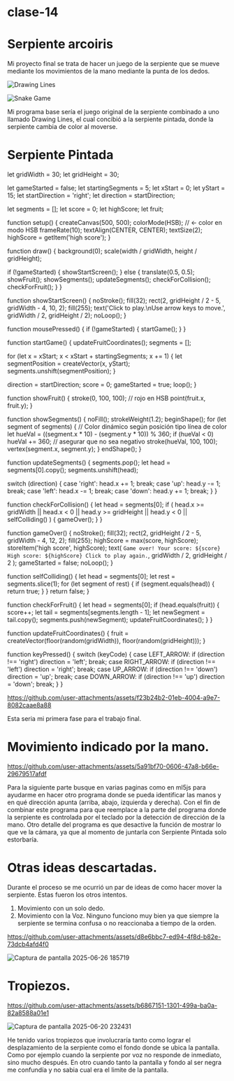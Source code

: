 # clase-14

# Serpiente arcoiris

Mi proyecto final se trata de hacer un juego de la serpiente que se mueve mediante los movimientos de la mano mediante la punta de los dedos. 

![Drawing Lines](https://github.com/user-attachments/assets/bfba8557-0657-4211-955a-cbef42a86163)

![Snake Game](https://github.com/user-attachments/assets/f5975d47-e974-4cfb-966f-1f9152a2dd2d)

Mi programa base sería el juego original de la serpiente combinado a uno llamado Drawing Lines, el cual concibió a la serpiente pintada, donde la serpiente cambia de color al moverse.  

# Serpiente Pintada

let gridWidth = 30;
let gridHeight = 30;

let gameStarted = false;
let startingSegments = 5;
let xStart = 0;
let yStart = 15;
let startDirection = 'right';
let direction = startDirection;

let segments = [];
let score = 0;
let highScore;
let fruit;

function setup() {
  createCanvas(500, 500);
  colorMode(HSB); // ← color en modo HSB
  frameRate(10);
  textAlign(CENTER, CENTER);
  textSize(2);
  highScore = getItem('high score');
}

function draw() {
  background(0);
  scale(width / gridWidth, height / gridHeight);

  if (!gameStarted) {
    showStartScreen();
  } else {
    translate(0.5, 0.5);
    showFruit();
    showSegments();
    updateSegments();
    checkForCollision();
    checkForFruit();
  }
}

function showStartScreen() {
  noStroke();
  fill(32);
  rect(2, gridHeight / 2 - 5, gridWidth - 4, 10, 2);
  fill(255);
  text('Click to play.\nUse arrow keys to move.', gridWidth / 2, gridHeight / 2);
  noLoop();
}

function mousePressed() {
  if (!gameStarted) {
    startGame();
  }
}

function startGame() {
  updateFruitCoordinates();
  segments = [];

  for (let x = xStart; x < xStart + startingSegments; x += 1) {
    let segmentPosition = createVector(x, yStart);
    segments.unshift(segmentPosition);
  }

  direction = startDirection;
  score = 0;
  gameStarted = true;
  loop();
}

function showFruit() {
  stroke(0, 100, 100); // rojo en HSB
  point(fruit.x, fruit.y);
}

function showSegments() {
  noFill();
  strokeWeight(1.2);
  beginShape();
  for (let segment of segments) {
    // Color dinámico según posición tipo línea de color
    let hueVal = ((segment.x * 10) - (segment.y * 10)) % 360;
    if (hueVal < 0) hueVal += 360; // asegurar que no sea negativo
    stroke(hueVal, 100, 100);
    vertex(segment.x, segment.y);
  }
  endShape();
}

function updateSegments() {
  segments.pop();
  let head = segments[0].copy();
  segments.unshift(head);

  switch (direction) {
    case 'right':
      head.x += 1;
      break;
    case 'up':
      head.y -= 1;
      break;
    case 'left':
      head.x -= 1;
      break;
    case 'down':
      head.y += 1;
      break;
  }
}

function checkForCollision() {
  let head = segments[0];
  if (
    head.x >= gridWidth || head.x < 0 ||
    head.y >= gridHeight || head.y < 0 ||
    selfColliding()
  ) {
    gameOver();
  }
}

function gameOver() {
  noStroke();
  fill(32);
  rect(2, gridHeight / 2 - 5, gridWidth - 4, 12, 2);
  fill(255);
  highScore = max(score, highScore);
  storeItem('high score', highScore);
  text(
    `Game over!
Your score: ${score}
High score: ${highScore}
Click to play again.`,
    gridWidth / 2,
    gridHeight / 2
  );
  gameStarted = false;
  noLoop();
}

function selfColliding() {
  let head = segments[0];
  let rest = segments.slice(1);
  for (let segment of rest) {
    if (segment.equals(head)) {
      return true;
    }
  }
  return false;
}

function checkForFruit() {
  let head = segments[0];
  if (head.equals(fruit)) {
    score++;
    let tail = segments[segments.length - 1];
    let newSegment = tail.copy();
    segments.push(newSegment);
    updateFruitCoordinates();
  }
}

function updateFruitCoordinates() {
  fruit = createVector(floor(random(gridWidth)), floor(random(gridHeight)));
}

function keyPressed() {
  switch (keyCode) {
    case LEFT_ARROW:
      if (direction !== 'right') direction = 'left';
      break;
    case RIGHT_ARROW:
      if (direction !== 'left') direction = 'right';
      break;
    case UP_ARROW:
      if (direction !== 'down') direction = 'up';
      break;
    case DOWN_ARROW:
      if (direction !== 'up') direction = 'down';
      break;
  }
}



https://github.com/user-attachments/assets/f23b24b2-01eb-4004-a9e7-8082caae8a88


Esta seria mi primera fase para el trabajo final.

# Movimiento indicado por la mano.


https://github.com/user-attachments/assets/5a91bf70-0606-47a8-b66e-29679517afdf



Para la siguiente parte busque en varias paginas como en ml5js para ayudarme en hacer otro programa donde se pueda identificar las manos y en qué dirección apunta (arriba, abajo, izquierda y derecha). Con el fin de combinar este programa para que reemplace a la parte del programa donde la serpiente es controlada por el teclado por la detección de dirección de la mano. Otro detalle del programa es que desactive la función de mostrar lo que ve la cámara, ya que al momento de juntarla con Serpiente Pintada solo estorbaría.

# Otras ideas descartadas.

Durante el proceso se me ocurrió un par de ideas de como hacer mover la serpiente. Estas fueron los otros intentos.
1.	Movimiento con un solo dedo.
2.	Movimiento con la Voz.
Ninguno funciono muy bien ya que siempre la serpiente se termina confusa o no reaccionaba a tiempo de la orden.


https://github.com/user-attachments/assets/d8e6bbc7-ed94-4f8d-b82e-73dcb4afd4f0


![Captura de pantalla 2025-06-26 185719](https://github.com/user-attachments/assets/cd62a9fd-fe31-422f-be4a-1f74131e4687)


# Tropiezos.


https://github.com/user-attachments/assets/b6867151-1301-499a-ba0a-82a8588a01e1




![Captura de pantalla 2025-06-20 232431](https://github.com/user-attachments/assets/b45ce25f-bf0e-4000-9bb9-d8c613f88506)



He tenido varios tropiezos que involucraría tanto como lograr el desplazamiento de la serpiente como el fondo donde se ubica la pantalla.
Como por ejemplo cuando la serpiente por voz no responde de inmediato, sino mucho después.
En otro cuando tanto la pantalla y fondo al ser negra me confundía y no sabia cual era el limite de la pantalla. 
